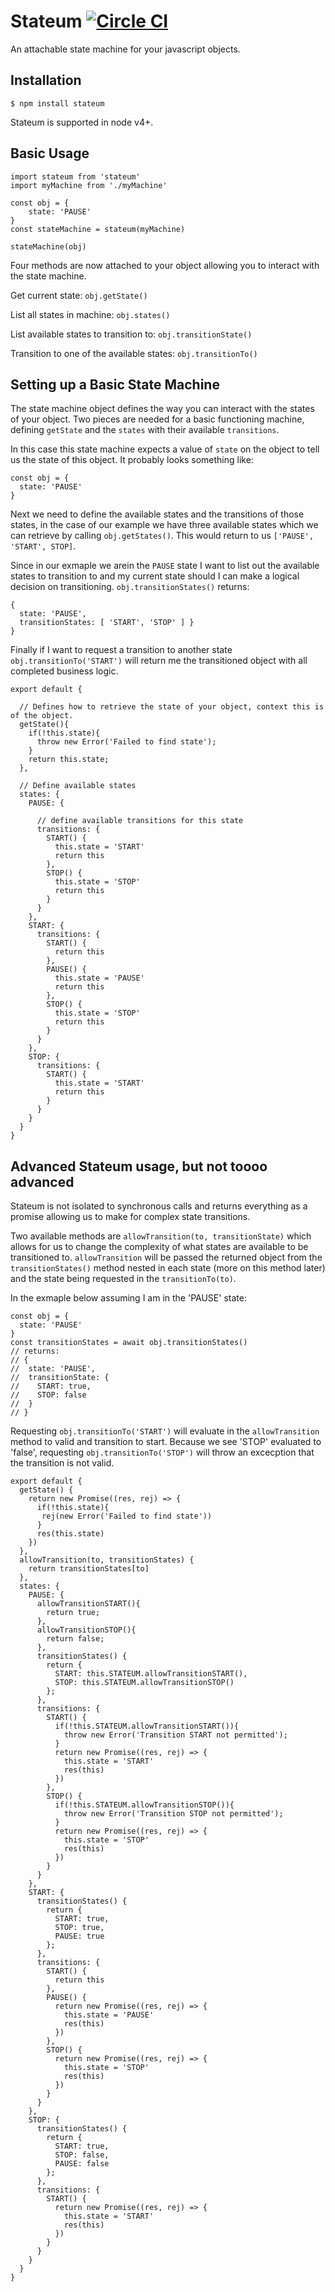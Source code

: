 # Stateum [![Circle CI](https://circleci.com/gh/thecaddy/stateum.svg?style=svg)](https://circleci.com/gh/thecaddy/stateum)
An attachable state machine for your javascript objects.

## Installation
```
$ npm install stateum
```

Stateum is supported in node v4+.

## Basic Usage

```
import stateum from 'stateum'
import myMachine from './myMachine'

const obj = {
    state: 'PAUSE'
}
const stateMachine = stateum(myMachine)

stateMachine(obj)
```
Four methods are  now attached to your object allowing you to interact with the state machine.

Get current state:
`obj.getState()`

List all states in machine:
`obj.states()`

List available states to transition to:
`obj.transitionState()`

Transition to one of the available states:
`obj.transitionTo()`


## Setting up a Basic State Machine

The state machine object defines the way you can interact with the states of your object.  Two pieces are needed for a basic functioning
machine, defining `getState` and the `states` with their available `transitions`.

In this case this state machine expects a value of `state` on the object to tell us the state of this object.  It probably looks something like:
```
const obj = {
  state: 'PAUSE'
}
```

Next we need to define the available states and the transitions of those states, in the case of our example we have three available states which we can retrieve
by calling `obj.getStates()`.  This would return to us `['PAUSE', 'START', STOP]`.

Since in our exmaple we arein the `PAUSE` state I want to list out the available
states to transition to and my current state should I can make a logical decision on transitioning.  `obj.transitionStates()` returns:
```
{
  state: 'PAUSE',
  transitionStates: [ 'START', 'STOP' ] }
}
```

Finally if I want to request a transition to another state `obj.transitionTo('START')` will return me the transitioned object with all completed business logic.


```
export default {

  // Defines how to retrieve the state of your object, context this is of the object.
  getState(){
    if(!this.state){
      throw new Error('Failed to find state');
    }
    return this.state;
  },

  // Define available states
  states: {
    PAUSE: {

      // define available transitions for this state
      transitions: {
        START() {
          this.state = 'START'
          return this
        },
        STOP() {
          this.state = 'STOP'
          return this
        }
      }
    },
    START: {
      transitions: {
        START() {
          return this
        },
        PAUSE() {
          this.state = 'PAUSE'
          return this
        },
        STOP() {
          this.state = 'STOP'
          return this
        }
      }
    },
    STOP: {
      transitions: {
        START() {
          this.state = 'START'
          return this
        }
      }
    }
  }
}
```

## Advanced Stateum usage, but not toooo advanced

Stateum is not isolated to synchronous calls and returns everything as a promise allowing us to make for complex state transitions.

Two available methods are `allowTransition(to, transitionState)` which allows for us to change the complexity of what states are available to be
transitioned to.  `allowTransition` will be passed the returned object from the `transitionStates()` method nested in each state (more on this method later)
and the state being requested in the `transitionTo(to)`.

In the exmaple below assuming I am in the 'PAUSE' state:
```
const obj = {
  state: 'PAUSE'
}
const transitionStates = await obj.transitionStates()
// returns:
// {
//  state: 'PAUSE',
//  transitionState: {
//    START: true,
//    STOP: false
//  }
// }
```

Requesting `obj.transitionTo('START')` will evaluate in the `allowTransition` method to valid and transition to start.  Because we see 'STOP' evaluated to 'false',
requesting `obj.transitionTo('STOP')` will throw an excecption that the transition is not valid.

```
export default {
  getState() {
    return new Promise((res, rej) => {
      if(!this.state){
       rej(new Error('Failed to find state'))
      }
      res(this.state)
    })
  },
  allowTransition(to, transitionStates) {
    return transitionStates[to]
  },
  states: {
    PAUSE: {
      allowTransitionSTART(){
        return true;
      },
      allowTransitionSTOP(){
        return false;
      },
      transitionStates() {
        return {
          START: this.STATEUM.allowTransitionSTART(),
          STOP: this.STATEUM.allowTransitionSTOP()
        };
      },
      transitions: {
        START() {
          if(!this.STATEUM.allowTransitionSTART()){
            throw new Error('Transition START not permitted');
          }
          return new Promise((res, rej) => {
            this.state = 'START'
            res(this)
          })
        },
        STOP() {
          if(!this.STATEUM.allowTransitionSTOP()){
            throw new Error('Transition STOP not permitted');
          }
          return new Promise((res, rej) => {
            this.state = 'STOP'
            res(this)
          })
        }
      }
    },
    START: {
      transitionStates() {
        return {
          START: true,
          STOP: true,
          PAUSE: true
        };
      },
      transitions: {
        START() {
          return this
        },
        PAUSE() {
          return new Promise((res, rej) => {
            this.state = 'PAUSE'
            res(this)
          })
        },
        STOP() {
          return new Promise((res, rej) => {
            this.state = 'STOP'
            res(this)
          })
        }
      }
    },
    STOP: {
      transitionStates() {
        return {
          START: true,
          STOP: false,
          PAUSE: false
        };
      },
      transitions: {
        START() {
          return new Promise((res, rej) => {
            this.state = 'START'
            res(this)
          })
        }
      }
    }
  }
}
```

